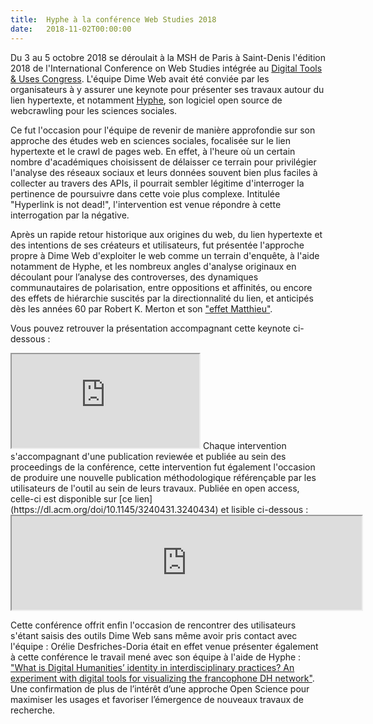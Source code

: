 ```yaml
---
title:  Hyphe à la conférence Web Studies 2018
date:   2018-11-02T00:00:00
---
```


Du 3 au 5 octobre 2018 se déroulait à la MSH de Paris à Saint-Denis l'édition 2018 de l'International Conference on Web Studies intégrée au [Digital Tools & Uses Congress](https://digitaluses-congress.univ-paris8.fr). L'équipe Dime Web avait été conviée par les organisateurs à y assurer une keynote pour présenter ses travaux autour du lien hypertexte, et notamment [Hyphe](https://hyphe.medialab.sciences-po.fr), son logiciel open source de webcrawling pour les sciences sociales.
<!--more-->
Ce fut l'occasion pour l'équipe de revenir de manière approfondie sur son approche des études web en sciences sociales, focalisée sur le lien hypertexte et le crawl de pages web. En effet, à l'heure où un certain nombre d'académiques choisissent de délaisser ce terrain pour privilégier l'analyse des réseaux sociaux et leurs données souvent bien plus faciles à collecter au travers des APIs, il pourrait sembler légitime d'interroger la pertinence de poursuivre dans cette voie plus complexe. Intitulée "Hyperlink is not dead!", l'intervention est venue répondre à cette interrogation par la négative.

Après un rapide retour historique aux origines du web, du lien hypertexte et des intentions de ses créateurs et utilisateurs, fut présentée l'approche propre à Dime Web d'exploiter le web comme un terrain d'enquête, à l'aide notamment de Hyphe, et les nombreux angles d'analyse originaux en découlant pour l’analyse des controverses, des dynamiques communautaires de polarisation, entre oppositions et affinités, ou encore des effets de hiérarchie suscités par la directionnalité du lien, et anticipés dès les années 60 par Robert K. Merton et son ["effet Matthieu"](https://fr.wikipedia.org/wiki/Effet_Matthieu).

Vous pouvez retrouver la présentation accompagnant cette keynote ci-dessous :
<iframe src="https://hyphe.medialab.sciences-po.fr/docs/20181004-DigitalTools-HyperlinkIsNotDead.pdf"></iframe>
Chaque intervention s'accompagnant d'une publication reviewée et publiée au sein des proceedings de la conférence, cette intervention fut également l'occasion de produire une nouvelle publication méthodologique référençable par les utilisateurs de l'outil au sein de leurs travaux. Publiée en open access, celle-ci est disponible sur [ce lien](https://dl.acm.org/doi/10.1145/3240431.3240434) et lisible ci-dessous :
<iframe width="560" src="https://dl.acm.org/doi/10.1145/3240431.3240434"></iframe>

Cette conférence offrit enfin l'occasion de rencontrer des utilisateurs s'étant saisis des outils Dime Web sans même avoir pris contact avec l'équipe : Orélie Desfriches-Doria était en effet venue présenter également à cette conférence le travail mené avec son équipe à l'aide de Hyphe : ["What is Digital Humanities’ identity in interdisciplinary practices? An experiment with digital tools for visualizing the francophone DH network"](https://dl.acm.org/doi/10.1145/3240431.3240439). Une confirmation de plus de l’intérêt d’une approche Open Science pour maximiser les usages et favoriser l’émergence de nouveaux travaux de recherche.
